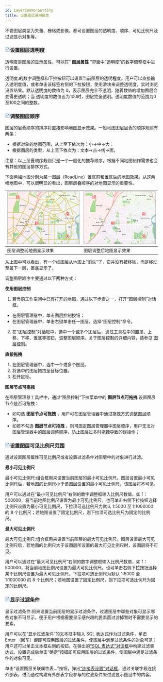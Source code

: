 ```yaml
---
id: LayerCommonSetting
title: 设置图层通用属性
---
```

不管图层类型为矢量、栅格或影像，都可设置图层的透明度、顺序、可见比例尺及过滤显示对象等。

### ![](../../img/read.gif)设置图层透明度

透明度是图层的显示属性，可以在“ **图层属性** ”界面中“透明度”的数字调整框中进行设置。

透明度:的数字调整框和下拉按钮可以设置当前图层的透明程度。用户可以直接输入透明度值，或者单击该标签右侧的下拉按钮，使用滑块来调整透明度，实时浏览设置结果。默认透明度的数值为
0，表示图层完全不透明，随着数值的增加图层会变得更透明；当 透明度的数值设为100时，图层完全透明。透明度数值的范围为0至100之间的整数。

### ![](../../img/read.gif)调整图层顺序

图层的层叠顺序的排序将直接影响地图显示效果。一般地图图层层叠的顺序规则有两条：

* 根据对象的地图范围，从上至下依次为：小->中->大； 
* 根据图层的类型，从上至下依次为：文本->点->线->面。 

注意：以上层叠顺序规则只是一个一般化的推荐顺序，根据不同地图制作需求也会有其他的图层排序方式。

下面两幅地图分别为某一图层（RoadLine）置底前和置底后的地图效果。从这两幅地图中，可以很明显的看出，图层层叠顺序的对地图显示的重要性。

![](img/MapDisplayOPT_09.png) | ![](img/MapDisplayOPT_10.png)  
---|---  
图层调整前地图显示效果| 图层调整后地图显示效果  

从上图中可以看出，有一个线图层从地图上“消失”了，它并没有被移除，而是移动至最下一层，置底显示了。

调整图层顺序主要通过以下两种方式：

**使用图层控制**

1. 若当前工作空间中已有打开的地图，通过以下步骤之一，打开“图层控制”对话框。
* 在图层管理器中，单击图层控制按钮；
* 在图层管理器中，单击右键单击任一图层，选择“图层控制”命令。
2. 在“图层控制”对话框中，选中一个或多个图层后，通过工具栏中的置顶、上移、下移、置底等按钮，调整图层顺序。关于图层控制的详细内容，请参见 [图层控制](../LayerManagement/LayerControl)。

**直接拖拽**

1. 在图层管理器中，选中一个或多个图层。
2. 将选中的图层拖拽至目标位置。
3. 松开鼠标。

**图层节点可拖拽**

在图层管理器工具栏中，通过“图层控制”下拉菜单中的 **图层节点可拖拽** 设置图层节点是否可拖拽：

* 如勾选 **图层节点可拖拽** ，用户可在图层管理器中通过拖拽方式调整图层顺序。
* 如若不勾选 **图层节点可拖拽** ，则可固定图层管理器中图层顺序，用户无法对图层管理器中的图层调整顺序，防止图层过多时拖拽导致的误操作；

### ![](../../img/read.gif)设置图层可见比例尺范围

通过设置图层属性可见比例尺或者设置过滤条件对图层中的对象进行过滤。

**最小可见比例尺**

最小可见比例尺:组合框用来设置当前图层的最小可见比例尺。图层设置最小可见比例尺后，若地图的比例尺小于该图层设置的最小可见比例尺，该图层将不可见。

用户可以通过在“最小可见比例尺”右侧的数字调整框输入比例尺数值，如
1：500000，将当前地图比例尺设置为最小可见比例尺。也可单击右侧下拉按钮选择比例尺设置为最小可见比例尺，下拉项可选比例尺为默认 1:5000 至
1:1000000 的 8 个比例尺；若地图设置了固定比例尺，则下拉项可选比例尺为固定的比例尺。

**最大可见比例尺**

最大可见比例尺:组合框用来设置当前图层的最大可见比例尺。图层设置最大可见比例尺后，若地图的比例尺大于该图层所设置的最大可见比例尺时，该图层将不可见。

用户可以通过在“最大可见比例尺”右侧的数字调整框输入比例尺数值，如
1：500000，将当前地图比例尺设置为最大可见比例尺。也可单击右侧下拉按钮选择某个比例尺设置为最大可见比例尺，下拉项可选比例尺为默认 1:5000 至
1:1000000 的 8 个比例尺；若地图设置了固定比例尺，则下拉项可选比例尺为固定的比例尺。

### ![](../../img/read.gif)显示过滤条件

显示过滤条件:用来设置当前图层的显示过滤条件，过滤图层中哪些对象可显示哪些对象不可显示，便于用户根据需要显示感兴趣的要素而过滤掉暂时不需要显示的要素。

用户可以在“显示过滤条件”的文本框中输入 SQL 表达式作为过滤条件，单击 Enter
（回车）键即可应用图层的过滤条件，使图层中满足过滤条件的对象可见；用户还可以单击文本框右侧的按钮，在弹出的[“SQL
表达式”对话框](../../Query/SQLQueryDia)中构建过滤表达式，设置完成后单击“确定”按钮即可应用图层的过滤条件，使图层中满足过滤条件的对象可见。

单击“设置图层关联属性表...”按钮，弹出[“连接表设置”对话框](../../Query/JoinItemsDia)，通过关联字段连接外部表，进而通过构建有外部表字段参与的过滤条件来过滤显示图层中的内容。



